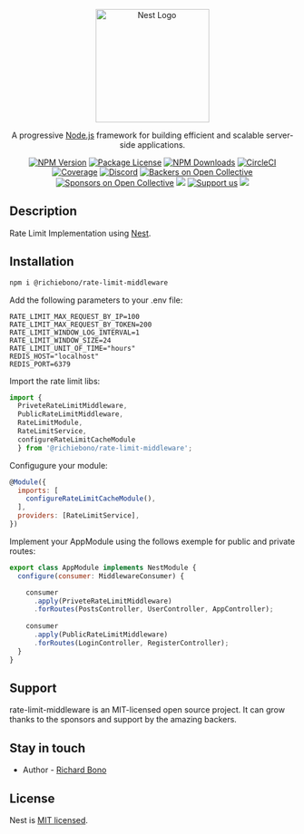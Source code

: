 <p align="center">
  <a href="http://nestjs.com/" target="blank"><img src="https://nestjs.com/img/logo-small.svg" width="200" alt="Nest Logo" /></a>
</p>

[circleci-image]: https://img.shields.io/circleci/build/github/nestjs/nest/master?token=abc123def456
[circleci-url]: https://circleci.com/gh/nestjs/nest

  <p align="center">A progressive <a href="http://nodejs.org" target="_blank">Node.js</a> framework for building efficient and scalable server-side applications.</p>
    <p align="center">
<a href="https://www.npmjs.com/~nestjscore" target="_blank"><img src="https://img.shields.io/npm/v/@nestjs/core.svg" alt="NPM Version" /></a>
<a href="https://www.npmjs.com/~nestjscore" target="_blank"><img src="https://img.shields.io/npm/l/@nestjs/core.svg" alt="Package License" /></a>
<a href="https://www.npmjs.com/~nestjscore" target="_blank"><img src="https://img.shields.io/npm/dm/@nestjs/common.svg" alt="NPM Downloads" /></a>
<a href="https://circleci.com/gh/nestjs/nest" target="_blank"><img src="https://img.shields.io/circleci/build/github/nestjs/nest/master" alt="CircleCI" /></a>
<a href="https://coveralls.io/github/nestjs/nest?branch=master" target="_blank"><img src="https://coveralls.io/repos/github/nestjs/nest/badge.svg?branch=master#9" alt="Coverage" /></a>
<a href="https://discord.gg/G7Qnnhy" target="_blank"><img src="https://img.shields.io/badge/discord-online-brightgreen.svg" alt="Discord"/></a>
<a href="https://opencollective.com/nest#backer" target="_blank"><img src="https://opencollective.com/nest/backers/badge.svg" alt="Backers on Open Collective" /></a>
<a href="https://opencollective.com/nest#sponsor" target="_blank"><img src="https://opencollective.com/nest/sponsors/badge.svg" alt="Sponsors on Open Collective" /></a>
  <a href="https://paypal.me/kamilmysliwiec" target="_blank"><img src="https://img.shields.io/badge/Donate-PayPal-ff3f59.svg"/></a>
    <a href="https://opencollective.com/nest#sponsor"  target="_blank"><img src="https://img.shields.io/badge/Support%20us-Open%20Collective-41B883.svg" alt="Support us"></a>
  <a href="https://twitter.com/nestframework" target="_blank"><img src="https://img.shields.io/twitter/follow/nestframework.svg?style=social&label=Follow"></a>
</p>
  <!--[![Backers on Open Collective](https://opencollective.com/nest/backers/badge.svg)](https://opencollective.com/nest#backer)
  [![Sponsors on Open Collective](https://opencollective.com/nest/sponsors/badge.svg)](https://opencollective.com/nest#sponsor)-->

## Description

Rate Limit Implementation using [Nest](https://github.com/nestjs/nest).

## Installation

```bash
npm i @richiebono/rate-limit-middleware
```

Add the following parameters to your .env file:

```
RATE_LIMIT_MAX_REQUEST_BY_IP=100
RATE_LIMIT_MAX_REQUEST_BY_TOKEN=200
RATE_LIMIT_WINDOW_LOG_INTERVAL=1
RATE_LIMIT_WINDOW_SIZE=24
RATE_LIMIT_UNIT_OF_TIME="hours"
REDIS_HOST="localhost"
REDIS_PORT=6379
```

Import the rate limit libs:

```js
import { 
  PriveteRateLimitMiddleware, 
  PublicRateLimitMiddleware, 
  RateLimitModule, 
  RateLimitService, 
  configureRateLimitCacheModule 
  } from '@richiebono/rate-limit-middleware';
```

Configugure your module:

```js
@Module({
  imports: [
    configureRateLimitCacheModule(),
  ],
  providers: [RateLimitService],
})
```

Implement your AppModule using the follows exemple for public and private routes:

```js
export class AppModule implements NestModule {
  configure(consumer: MiddlewareConsumer) {

    consumer
      .apply(PriveteRateLimitMiddleware)
      .forRoutes(PostsController, UserController, AppController);
    
    consumer
      .apply(PublicRateLimitMiddleware)
      .forRoutes(LoginController, RegisterController);    
  }
}
```

## Support

rate-limit-middleware is an MIT-licensed open source project. It can grow thanks to the sponsors and support by the amazing backers.

## Stay in touch

- Author - [Richard Bono](https://www.linkedin.com/in/richard-bono-75418818/)

## License

Nest is [MIT licensed](LICENSE).
